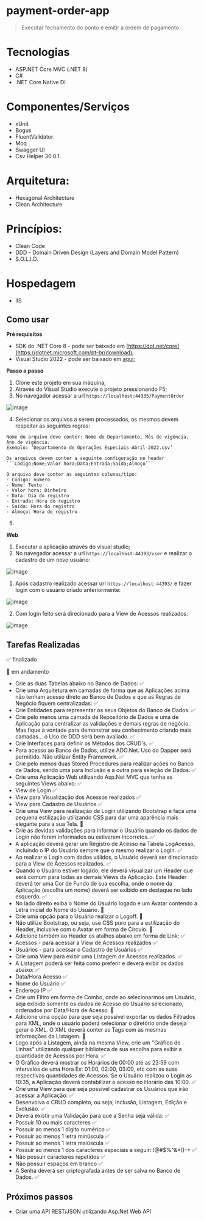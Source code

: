 # payment-order-app

> Executar fechamento do ponto e emitir a ordem de pagamento. 

# Tecnologias

- ASP.NET Core MVC (.NET 8)
- C# 
- .NET Core Native DI

# Componentes/Serviços

- xUnit
- Bogus 
- FluentValidator
- Moq
- Swagger UI
- Csv Helper 30.0.1

# Arquitetura:

- Hexagonal Architecture
- Clean Architecture

# Princípios:

- Clean Code
- DDD - Domain Driven Design (Layers and Domain Model Pattern)
- S.O.L.I.D.

# Hospedagem
- IIS
  
## Como usar

**Pré requisitos**

- SDK do .NET Core 8 - pode ser baixado em [https://dot.net/core](https://dotnet.microsoft.com/pt-br/download);
- Visual Studio 2022 - pode ser baixado em [aqui](https://visualstudio.microsoft.com/pt-br/downloads/);

**Passo a passo**

1. Clone este projeto em sua máquina;
2. Através do Visual Studio execute o projeto pressionando F5;
3. No navegador acessar a url ```https://localhost:44335/PaymentOrder```

![image](https://github.com/anderson-araujo-cavalcante/payment-order-app/assets/133878123/8f82d086-5d36-47d3-950e-30f9453a7a21)

4. Selecionar os arquivos a serem processados, os mesmos devem respeitar as seguintes regras:
```
Nome do arquivo deve conter: Nome do Departamento, Mês de vigência, Ano de vigência. 
Exemplo: ‘Departamento de Operações Especiais-Abril-2022.csv’
```
```
Os arquivos devem conter a seguinte configuração no header ```Código;Nome;Valor hora;Data;Entrada;Saída;Almoço```
```
```
O arquivo deve conter as seguintes colunas/tipo:
- Código: número
- Nome: Texto
- Valor hora: Dinheiro
- Data: Dia do registro
- Entrada: Hora do registro
- Saída: Hora do registro
- Almoço: Hora de registro 
```

5. 


**Web**
1. Executar a aplicação através do visual studio;
1. No navegador acessar a url ```https://localhost:44393/user``` e realizar o cadastro de um novo usuário:

![image](https://github.com/anderson-araujo-cavalcante/access-management-app/assets/133878123/6453e2e7-36f9-4676-864b-91e5d07e1522)

1. Após cadastro realizado acessar url ```https://localhost:44393/``` e fazer login com o usuário criado anteriormente:

![image](https://github.com/anderson-araujo-cavalcante/access-management-app/assets/133878123/09544890-09b6-4e7e-94e6-1977576be9cc)

2. Com login feito será direcionado para a View de Acessos realizados:

![image](https://github.com/anderson-araujo-cavalcante/access-management-app/assets/133878123/f7335c9d-c5e8-4780-b48a-717056bf9b65)

## Tarefas Realizadas

 :white_check_mark: finalizado
 
 :construction: em andamento

- Crie as duas Tabelas abaixo no Banco de Dados: :white_check_mark:
- Crie uma Arquitetura em camadas de forma que as Aplicações acima não tenham acesso direto ao Banco de Dados e que as Regras de Negócio fiquem centralizadas:  :white_check_mark:
- Crie Entidades para representar os seus Objetos do Banco de Dados. :white_check_mark:
- Crie pelo menos uma camada de Repositório de Dados e uma de Aplicação para centralizar as validações e demais regras de negócio. Mas fique à vontade para demonstrar seu conhecimento criando mais camadas... o Uso de DDD será bem avaliado. :white_check_mark:
- Crie Interfaces para definir os Métodos dos CRUD's. :white_check_mark:
- Para acesso ao Banco de Dados, utilize ADO.Net. Uso do Dapper será permitido. Não utilizar Entity Framework. :white_check_mark:
- Crie pelo menos duas Stored Procedures para realizar ações no Banco de Dados, sendo uma para Inclusão e a outra para seleção de Dados. :white_check_mark:
- Crie uma Aplicação Web utilizando Asp.Net MVC que tenha as seguintes Views abaixo:  :white_check_mark:
- View de Login :white_check_mark:
- View para Visualização dos Acessos realizados :white_check_mark:
- View para Cadastro de Usuários  :white_check_mark:
- Crie uma View para realização de Login utilizando Bootstrap e faça uma pequena estilização utilizando CSS para dar uma aparência mais elegante para a sua Tela. :construction:
- Crie as devidas validações para informar o Usuário quando os dados de Login não forem informados ou estiverem incorretos.  :white_check_mark:
- A aplicação deverá gerar um Registro de Acesso na Tabela LogAcesso, incluindo o IP do Usuário sempre que o mesmo realizar o Login.  :white_check_mark:
- Ao realizar o Login com dados válidos, o Usuário deverá ser direcionado para a View de Acessos realizados. :white_check_mark:
- Quando o Usuário estiver logado, ele deverá visualizar um Header que será comum para todas as demais Views da Aplicação. Este Header deverá ter uma Cor de Fundo de sua escolha, onde o nome da Aplicação (escolha um nome) deverá ser exibido em destaque no lado esquerdo.  :white_check_mark:
- No lado direito exiba o Nome do Usuário logado e um Avatar contendo a Letra inicial do Nome do Usuário. :construction:
- Crie uma opção para o Usuário realizar o Logoff. :construction:
- Não utilize Bootstrap, ou seja, use CSS puro para a estilização do Header, inclusive com o Avatar em forma de Círculo. :construction:
- Adicione também ao Header os atalhos abaixo em forma de Link: :white_check_mark:
- Acessos - para acessar a View de Acessos realizados :white_check_mark:
- Usuários - para acessar o Cadastro de Usuários :white_check_mark:
- Crie uma View para exibir uma Listagem de Acessos realizados. :white_check_mark:
- A Listagem poderá ser feita como preferir e deverá exibir os dados abaixo: :white_check_mark:
- Data/Hora Acesso :white_check_mark:
- Nome do Usuário :white_check_mark:
- Endereço IP :white_check_mark:
- Crie um Filtro em forma de Combo, onde ao selecionarmos um Usuário, seja exibido somente os dados de Acesso do Usuário selecionado, ordenados por Data/Hora de Acesso. :construction:
- Adicione uma opção para que seja possível exportar os dados Filtrados para XML, onde o usuário poderá selecionar o diretório onde deseja gerar o XML. O XML deverá conter as Tags com as mesmas informações da Listagem. :construction:
- Logo após a Listagem, ainda na mesma View, crie um "Gráfico de Linhas" utilizando qualquer biblioteca de sua escolha para exibir a quantidade de Acessos por Hora. :white_check_mark:
- O Gráfico deverá mostrar os Horários de 00:00 até as 23:59 com intervalos de uma Hora Ex: 01:00, 02:00, 03:00, etc com as suas respectivas quantidades de Acessos. Se o Usuário realizou o Login as 10:35, a Aplicação deverá contabilizar o acesso no Horário das 10:00. :white_check_mark:
- Crie uma View para que seja possível cadastrar os Usuários que irão acessar a Aplicação: :white_check_mark:
- Desenvolva o CRUD completo, ou seja, Inclusão, Listagem, Edição e Exclusão. :white_check_mark:
- Deverá existir uma Validação para que a Senha seja válida: :white_check_mark:
- Possuir 10 ou mais caracteres :white_check_mark:
- Possuir ao menos 1 dígito numérico :white_check_mark:
- Possuir ao menos 1 letra minúscula :white_check_mark:
- Possuir ao menos 1 letra maiúscula :white_check_mark:
- Possuir ao menos 1 dos caracteres especiais a seguir: !@#$%^&*()-+ :white_check_mark:
- Não possuir caracteres repetidos :white_check_mark:
- Não possuir espaços em branco :white_check_mark:
- A Senha deverá ser criptografada antes de ser salva no Banco de Dados. :white_check_mark:

## Próximos passos

- Criar uma API REST/JSON utilizando Asp.Net Web API
 
